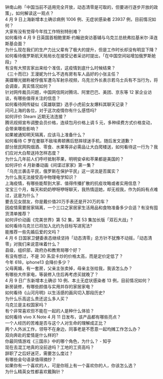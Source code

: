 钟南山称「中国当前不适用完全开放，动态清零是可取的，但要进行逐步开放的政策」，如何解读这一观点？  
4 月 9 日上海新增本土确诊病例 1006 例、无症状感染者 23937 例，目前情况如何？  
大家有没有觉得今年找工作特别特别难？  
如何看待 4 月 9 日英国首相鲍里斯·约翰逊突访基辅与乌克兰总统弗拉基米尔·泽连斯基会面？  
为什么现在我们的生产力比父辈有了极大的提升，但是工作时长却没有明显下降？  
如何看待俄罗斯航天局局长在接受记者采访时提出，「在中国空间站增加俄罗斯舱段」？  
有没有大预言家出来给个准信，这疫情到底什么时候结束？  
《三十而已》王漫妮为什么不选有房有车人品好的小张主任？  
美媒曝光据称被俘俄军遭乌军射杀视频，乌克兰外长表示若乌士兵有不当行为，将会调查，真实情况如何？  
针对网传裁员问题，中国网信网对腾讯、阿里巴巴、美团、京东等 12 家企业访谈，有哪些值得关注的信息？  
如何看待网传疑似《英雄联盟》选手小虎前女友爆料其聊天记录？  
问问上海的各位，对于这次疫情你有什么感悟吗?  
如何评价 Steam 近期无法连接？  
腾讯视频宣布调整会员价格，连续包月价格上调 5 元，多种续费方式价格变动，会带来哪些影响？  
如果被通知明天隔离，应该马上准备什么？  
如何看待 C 罗在曼联不敌埃弗顿赛后怒摔球迷手机，随后发文道歉？  
部分居民网购烟酒、零食、水果等非必需品让大白爬楼送，如何看待这一行为？我们应对大白帮送持怎样态度？  
为什么几年前人们呼吁抵制苹果，明明安卓和苹果都是美国的？  
如何评价 4 月新番动画《间谍过家家》第一集？  
「乌克兰袭击平民，俄罗斯在保护平民」这一说法是否属实？  
为什么我无法接受高中物理电学知识？  
上海疫情，有哪些能帮到大家、值得传播扩散的抗疫攻略或者实用信息？  
宝宝三个月，每天和奶奶咿呀咿呀聊天，我热情逗她，却无视我，作为妈妈有点难过，这是为什么？  
要去见女朋友，你是戴价值20万手表还是开20万的车？  
因疫情需要居家隔离，一个三口之家居家生活用品和食物准备多少合适？有没有囤货清单推荐？  
如何评价动画《完美世界》第 52 集，第 53 集加长版「双石大战」?  
如何看待乌克兰已将加入北约为目标写进宪法?  
能推荐一些先婚后爱的文吗？  
4 月 6 日国家卫健委表态继续坚持「动态清零」总方针不犹豫不动摇，「动态清零」对我们来说意味着什么？  
县级，组织部，政府办和教育局哪个好？  
有没有想过，不是 30 系显卡炒的价格太高，而是定价定低了？  
今年 618，iphone13 会降价多少？  
父母离婚，有一套房，父亲主张卖掉，母亲主张给我，我该怎么办？  
有哪些大件家电，等装修入住后再考虑买就晚了？  
4 月 9 日广东新增本土确诊 10 例、本土无症状感染者 13 例，目前情况如何？  
新房装修，有哪些颜值与实用并存的家居家电？  
如何看待《山河月明》以生活感的画风切入那段历史?  
为什么乐高这么贵还这么多人买？  
乌克兰是主权国家吗？  
有个非常喜欢但不能在一起的人是种什么体验？  
如何看待 vivo X Note 4 月 11 日发布，该产品都有哪些亮点？  
一个人经历的苦难是否与这个人对生命的理解成正比？  
两个人外派工作，领导不在身边，同事老是不愿意一起均摊工作怎么办？  
双向奔赴的爱情是什么样的?  
你最同情游戏《三国杀》中的哪个角色，为什么？ - 知乎  
现在去混工地真的没前途吗？工地的工资高吗？  
辞职了之后好迷茫，需要怎么度过？  
有哪些金句语录值得摘抄？  
如果你有一个喜欢的人，可是你班上有一个喜欢你的人，你该怎么选？  
为什么精英女性都喜欢戴胸针？  
